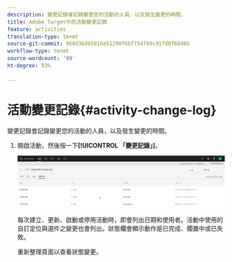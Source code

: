 ```yaml
---
description: 變更記錄會記錄變更您的活動的人員，以及發生變更的時間。
title: Adobe Target中的活動變更記錄
feature: activities
translation-type: tm+mt
source-git-commit: 968d36d65016e51290f6bf754f69c91fd8f68405
workflow-type: tm+mt
source-wordcount: '99'
ht-degree: 93%

---
```



# 活動變更記錄{#activity-change-log}

變更記錄會記錄變更您的活動的人員，以及發生變更的時間。

1. 開啟活動，然後按一下&#x200B;**[!UICONTROL 「變更記錄」]**。

   ![活動變更記錄](/help/c-activities/assets/change_log.png)

   每次建立、更新、啟動或停用活動時，即會列出日期和使用者。活動中使用的自訂定位與選件之變更也會列出。狀態欄會顯示動作是已完成、擱置中或已失敗。

   重新整理頁面以查看狀態變更。
